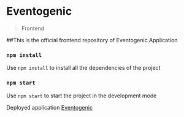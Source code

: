 # Eventogenic
> Frontend

##This is the official frontend repository of Eventogenic Application

### `npm install`
Use `npm install` to install all the dependencies of the project

### `npm start`
Use `npm start` to start the project in the development mode

Deployed application [Eventogenic](https://eventogenic.netlify.app/)
